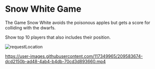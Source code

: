 # Snow White Game 

The Game Snow White avoids the poisonous apples but gets a score for colliding with the dwarfs.

Show top 10 players that also includes their position.

![requestLocation](https://user-images.githubusercontent.com/117349965/209583793-e4d2b7c0-cf6f-41d2-a699-ed47b3ae4984.png)

https://user-images.githubusercontent.com/117349965/209583674-dcd2150b-ad48-4ab4-b4db-70cd3d893660.mp4

